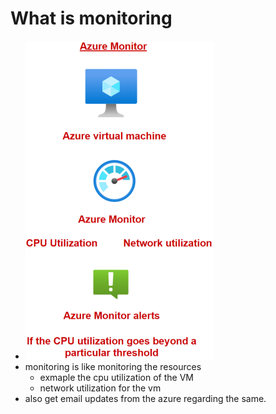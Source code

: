 # What is monitoring
* ![image_1](images/what_is_monitoring/1.png)
* monitoring is like monitoring the resources
  * exmaple the cpu utilization of the VM
  * network utilization for the vm
* also get email updates from the azure regarding the same.